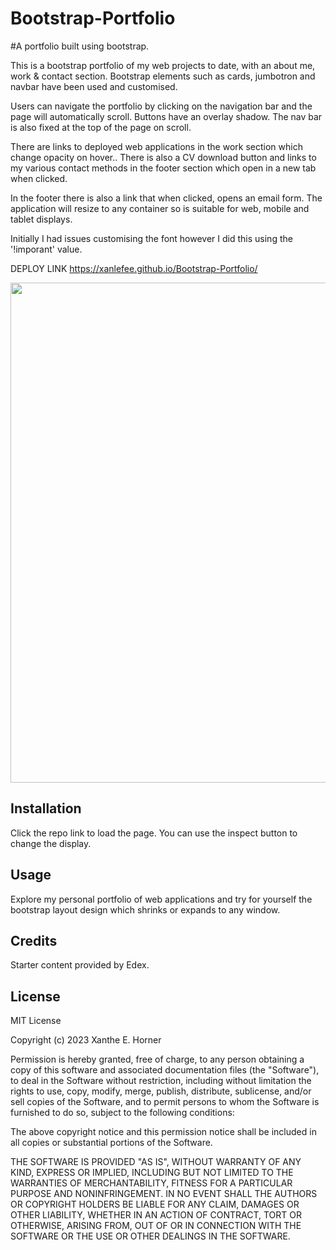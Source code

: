 # Bootstrap-Portfolio
#A portfolio built using bootstrap.




This is a bootstrap portfolio of my web projects to date, with an about me, work & contact section. Bootstrap elements such as cards, jumbotron and navbar have been used and customised. 

Users can navigate the portfolio by clicking on the navigation bar and the page will automatically scroll. Buttons have an overlay shadow. The nav bar is also fixed at the top of the page on scroll.

There are links to deployed web applications in the work section which change opacity on hover.. There is also a CV download button and links to my various contact methods in the footer section which open in a new tab when clicked.

In the footer there is also a link that when clicked, opens an email form. The application will resize to any container so is suitable for web, mobile and tablet displays.

Initially I had issues customising the font however I did this using the '!imporant' value. 





DEPLOY LINK
https://xanlefee.github.io/Bootstrap-Portfolio/



<img src="./images/bootstrap-portfolio-vid.gif" width="800"/>



## Installation

Click the repo link to load the page. You can use the inspect button to change the display.


## Usage 

Explore my personal portfolio of web applications and try for yourself the bootstrap layout design which shrinks or expands to any window.



## Credits

Starter content provided by Edex.


## License
MIT License

Copyright (c) 2023 Xanthe E. Horner

Permission is hereby granted, free of charge, to any person obtaining a copy
of this software and associated documentation files (the "Software"), to deal
in the Software without restriction, including without limitation the rights
to use, copy, modify, merge, publish, distribute, sublicense, and/or sell
copies of the Software, and to permit persons to whom the Software is
furnished to do so, subject to the following conditions:

The above copyright notice and this permission notice shall be included in all
copies or substantial portions of the Software.

THE SOFTWARE IS PROVIDED "AS IS", WITHOUT WARRANTY OF ANY KIND, EXPRESS OR
IMPLIED, INCLUDING BUT NOT LIMITED TO THE WARRANTIES OF MERCHANTABILITY,
FITNESS FOR A PARTICULAR PURPOSE AND NONINFRINGEMENT. IN NO EVENT SHALL THE
AUTHORS OR COPYRIGHT HOLDERS BE LIABLE FOR ANY CLAIM, DAMAGES OR OTHER
LIABILITY, WHETHER IN AN ACTION OF CONTRACT, TORT OR OTHERWISE, ARISING FROM,
OUT OF OR IN CONNECTION WITH THE SOFTWARE OR THE USE OR OTHER DEALINGS IN THE
SOFTWARE.
